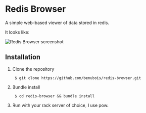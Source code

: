 Redis Browser
=============

A simple web-based viewer of data stored in redis.

It looks like:

![Redis Browser screenshot](https://dl.dropbox.com/u/16657547/redis_browser.png "Redis Browser")

Installation
------------

1. Clone the repository

        $ git clone https://github.com/benubois/redis-browser.git

2. Bundle install

        $ cd redis-browser && bundle install

3. Run with your rack server of choice, I use pow.